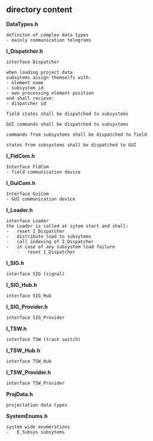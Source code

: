 ## directory content

**DataTypes.h**
```
definiton of complex data types
- mainly communication telegrams
```

**I_Dispatcher.h**
```
interface Dispatcher

when loading project data
subsytems assign themselfs with:
- element name
- subsystem id
- own processing element position
and shall recieve:
- dispatcher id

field states shall be dispatched to subsystems

GUI commands shall be dispatched to subsystems

commands from subsystems shall be dispatched to field

states from subsystems shall be dispatched to GUI
```

**I_FldCom.h**
```
Interface FldCom
- field communication device
```

**I_GuiCom.h**
```
Interface GuiCom
- GUI communication device
```

**I_Loader.h**
```
interface Loader
the Loader is called at sytem start and shall:
-   reset I_Dispatcher
-   distribute load to subsytems
-   call indexing of I_Dispatcher
-   in case of any subsystem load failure
    -   reset I_Dispatcher
```

**I_SIG.h**
```
interface SIG (signal)
```

**I_SIG_Hub.h**
```
interface SIG_Hub
```

**I_SIG_Provider.h**
```
interface SIG_Provider
```

**I_TSW.h**
```
interface TSW (track switch)
```

**I_TSW_Hub.h**
```
interface TSW_Hub
```

**I_TSW_Provider.h**
```
interface TSW_Provider
```

**ProjData.h**
```
projectation data types
```

**SystemEnums.h**
```
system wide enumerations
-   E_Subsys subsytems
```
